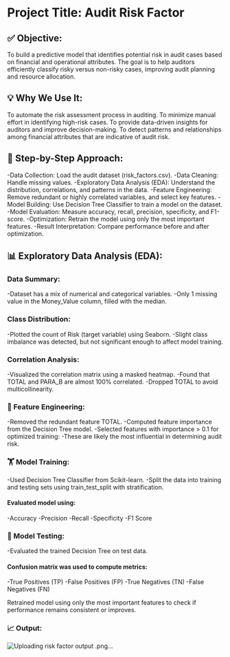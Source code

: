# Project Title: Audit Risk Factor
## ✅ Objective:
To build a predictive model that identifies potential risk in audit cases based on financial and operational attributes. The goal is to help auditors efficiently classify risky versus non-risky cases, improving audit planning and resource allocation.

## 💡 Why We Use It:
To automate the risk assessment process in auditing.
To minimize manual effort in identifying high-risk cases.
To provide data-driven insights for auditors and improve decision-making.
To detect patterns and relationships among financial attributes that are indicative of audit risk.

## 🔄 Step-by-Step Approach:
-Data Collection: Load the audit dataset (risk_factors.csv).
-Data Cleaning: Handle missing values.
-Exploratory Data Analysis (EDA): Understand the distribution, correlations, and patterns in the data.
-Feature Engineering: Remove redundant or highly correlated variables, and select key features.
-Model Building: Use Decision Tree Classifier to train a model on the dataset.
-Model Evaluation: Measure accuracy, recall, precision, specificity, and F1-score.
-Optimization: Retrain the model using only the most important features.
-Result Interpretation: Compare performance before and after optimization.

## 📊 Exploratory Data Analysis (EDA):
### Data Summary:
-Dataset has a mix of numerical and categorical variables.
-Only 1 missing value in the Money_Value column, filled with the median.

### Class Distribution:
-Plotted the count of Risk (target variable) using Seaborn.
-Slight class imbalance was detected, but not significant enough to affect model training.

### Correlation Analysis:
-Visualized the correlation matrix using a masked heatmap.
-Found that TOTAL and PARA_B are almost 100% correlated.
-Dropped TOTAL to avoid multicollinearity.

### 🧠 Feature Engineering:
-Removed the redundant feature TOTAL.
-Computed feature importance from the Decision Tree model.
-Selected features with importance > 0.1 for optimized training:
-These are likely the most influential in determining audit risk.

### 🏋️ Model Training:
-Used Decision Tree Classifier from Scikit-learn.
-Split the data into training and testing sets using train_test_split with stratification.
#### Evaluated model using:
-Accuracy
-Precision
-Recall
-Specificity
-F1 Score

### 🧪 Model Testing:
-Evaluated the trained Decision Tree on test data.

#### Confusion matrix was used to compute metrics:
-True Positives (TP)
-False Positives (FP)
-True Negatives (TN)
-False Negatives (FN)

Retrained model using only the most important features to check if performance remains consistent or improves.

### 📈 Output:
![Uploading risk factor output .png…]()
